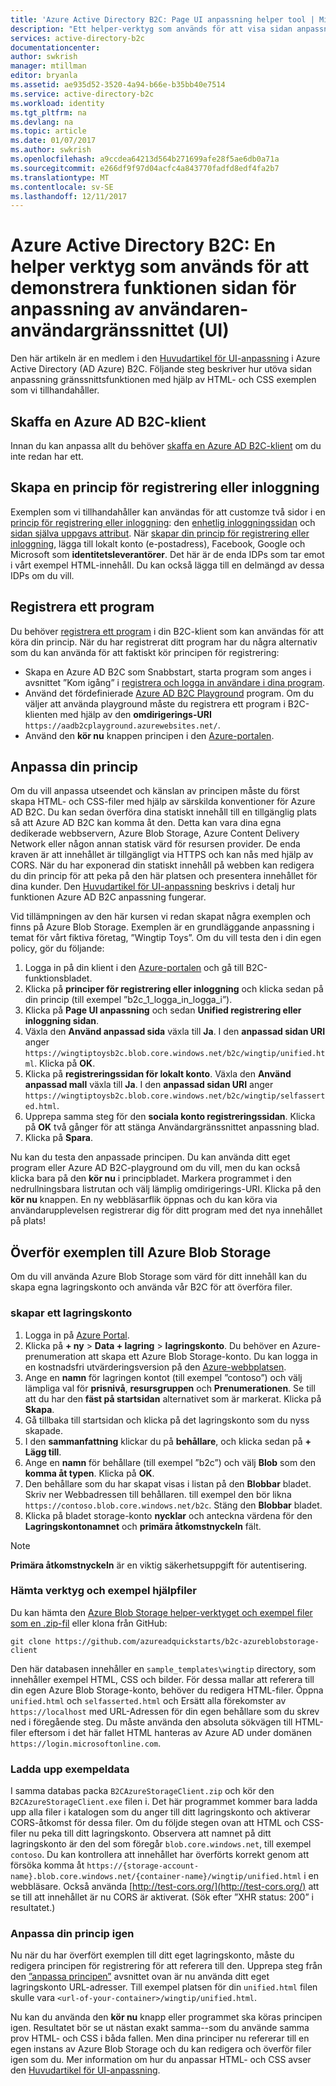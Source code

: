 ```yaml
---
title: 'Azure Active Directory B2C: Page UI anpassning helper tool | Microsoft Docs'
description: "Ett helper-verktyg som används för att visa sidan anpassning gränssnittsfunktionen i Azure Active Directory B2C"
services: active-directory-b2c
documentationcenter: 
author: swkrish
manager: mtillman
editor: bryanla
ms.assetid: ae935d52-3520-4a94-b66e-b35bb40e7514
ms.service: active-directory-b2c
ms.workload: identity
ms.tgt_pltfrm: na
ms.devlang: na
ms.topic: article
ms.date: 01/07/2017
ms.author: swkrish
ms.openlocfilehash: a9ccdea64213d564b271699afe28f5ae6db0a71a
ms.sourcegitcommit: e266df9f97d04acfc4a843770fadfd8edf4fa2b7
ms.translationtype: MT
ms.contentlocale: sv-SE
ms.lasthandoff: 12/11/2017
---
```

# <a name="azure-active-directory-b2c-a-helper-tool-used-to-demonstrate-the-page-user-interface-ui-customization-feature"></a>Azure Active Directory B2C: En helper verktyg som används för att demonstrera funktionen sidan för anpassning av användaren-användargränssnittet (UI)
Den här artikeln är en medlem i den [Huvudartikel för UI-anpassning](active-directory-b2c-reference-ui-customization.md) i Azure Active Directory (AD Azure) B2C. Följande steg beskriver hur utöva sidan anpassning gränssnittsfunktionen med hjälp av HTML- och CSS exemplen som vi tillhandahåller.

## <a name="get-an-azure-ad-b2c-tenant"></a>Skaffa en Azure AD B2C-klient
Innan du kan anpassa allt du behöver [skaffa en Azure AD B2C-klient](active-directory-b2c-get-started.md) om du inte redan har ett.

## <a name="create-a-sign-up-or-sign-in-policy"></a>Skapa en princip för registrering eller inloggning
Exemplen som vi tillhandahåller kan användas för att customze två sidor i en [princip för registrering eller inloggning](active-directory-b2c-reference-policies.md): den [enhetlig inloggningssidan](active-directory-b2c-reference-ui-customization.md) och [sidan själva uppgavs attribut](active-directory-b2c-reference-ui-customization.md). När [skapar din princip för registrering eller inloggning](active-directory-b2c-reference-policies.md#create-a-sign-up-or-sign-in-policy), lägga till lokalt konto (e-postadress), Facebook, Google och Microsoft som **identitetsleverantörer**. Det här är de enda IDPs som tar emot i vårt exempel HTML-innehåll.  Du kan också lägga till en delmängd av dessa IDPs om du vill.

## <a name="register-an-application"></a>Registrera ett program
Du behöver [registrera ett program](active-directory-b2c-app-registration.md) i din B2C-klient som kan användas för att köra din princip. När du har registrerat ditt program har du några alternativ som du kan använda för att faktiskt kör principen för registrering:

* Skapa en Azure AD B2C som Snabbstart, starta program som anges i avsnittet ”Kom igång” i [registrera och logga in användare i dina program](active-directory-b2c-overview.md#get-started).
* Använd det fördefinierade [Azure AD B2C Playground](https://aadb2cplayground.azurewebsites.net) program. Om du väljer att använda playground måste du registrera ett program i B2C-klienten med hjälp av den **omdirigerings-URI** `https://aadb2cplayground.azurewebsites.net/`.
* Använd den **kör nu** knappen principen i den [Azure-portalen](https://portal.azure.com/).

## <a name="customize-your-policy"></a>Anpassa din princip
Om du vill anpassa utseendet och känslan av principen måste du först skapa HTML- och CSS-filer med hjälp av särskilda konventioner för Azure AD B2C. Du kan sedan överföra dina statiskt innehåll till en tillgänglig plats så att Azure AD B2C kan komma åt den. Detta kan vara dina egna dedikerade webbservern, Azure Blob Storage, Azure Content Delivery Network eller någon annan statisk värd för resursen provider. De enda kraven är att innehållet är tillgängligt via HTTPS och kan nås med hjälp av CORS. När du har exponerad din statiskt innehåll på webben kan redigera du din princip för att peka på den här platsen och presentera innehållet för dina kunder. Den [Huvudartikel för UI-anpassning](active-directory-b2c-reference-ui-customization.md) beskrivs i detalj hur funktionen Azure AD B2C anpassning fungerar.

Vid tillämpningen av den här kursen vi redan skapat några exemplen och finns på Azure Blob Storage. Exemplen är en grundläggande anpassning i temat för vårt fiktiva företag, ”Wingtip Toys”. Om du vill testa den i din egen policy, gör du följande:

1. Logga in på din klient i den [Azure-portalen](https://portal.azure.com/) och gå till B2C-funktionsbladet.
2. Klicka på **principer för registrering eller inloggning** och klicka sedan på din princip (till exempel ”b2c\_1\_logga\_in\_logga\_i”).
3. Klicka på **Page UI anpassning** och sedan **Unified registrering eller inloggning sidan**.
4. Växla den **Använd anpassad sida** växla till **Ja**. I den **anpassad sidan URI** anger `https://wingtiptoysb2c.blob.core.windows.net/b2c/wingtip/unified.html`. Klicka på **OK**.
5. Klicka på **registreringssidan för lokalt konto**. Växla den **Använd anpassad mall** växla till **Ja**. I den **anpassad sidan URI** anger `https://wingtiptoysb2c.blob.core.windows.net/b2c/wingtip/selfasserted.html`.
6. Upprepa samma steg för den **sociala konto registreringssidan**.
   Klicka på **OK** två gånger för att stänga Användargränssnittet anpassning blad.
7. Klicka på **Spara**.

Nu kan du testa den anpassade principen. Du kan använda ditt eget program eller Azure AD B2C-playground om du vill, men du kan också klicka bara på den **kör nu** i principbladet. Markera programmet i den nedrullningsbara listrutan och välj lämplig omdirigerings-URI. Klicka på den **kör nu** knappen. En ny webbläsarflik öppnas och du kan köra via användarupplevelsen registrerar dig för ditt program med det nya innehållet på plats!

## <a name="upload-the-sample-content-to-azure-blob-storage"></a>Överför exemplen till Azure Blob Storage
Om du vill använda Azure Blob Storage som värd för ditt innehåll kan du skapa egna lagringskonto och använda vår B2C för att överföra filer.

### <a name="create-a-storage-account"></a>skapar ett lagringskonto
1. Logga in på [Azure Portal](https://portal.azure.com/).
2. Klicka på **+ ny** > **Data + lagring** > **lagringskonto**. Du behöver en Azure-prenumeration att skapa ett Azure Blob Storage-konto. Du kan logga in en kostnadsfri utvärderingsversion på den [Azure-webbplatsen](https://azure.microsoft.com/pricing/free-trial/).
3. Ange en **namn** för lagringen kontot (till exempel ”contoso”) och välj lämpliga val för **prisnivå**, **resursgruppen** och  **Prenumerationen**. Se till att du har den **fäst på startsidan** alternativet som är markerat. Klicka på **Skapa**.
4. Gå tillbaka till startsidan och klicka på det lagringskonto som du nyss skapade.
5. I den **sammanfattning** klickar du på **behållare**, och klicka sedan på **+ Lägg till**.
6. Ange en **namn** för behållare (till exempel ”b2c”) och välj **Blob** som den **komma åt typen**. Klicka på **OK**.
7. Den behållare som du har skapat visas i listan på den **Blobbar** bladet. Skriv ner Webbadressen till behållaren. till exempel den bör likna `https://contoso.blob.core.windows.net/b2c`. Stäng den **Blobbar** bladet.
8. Klicka på bladet storage-konto **nycklar** och anteckna värdena för den **Lagringskontonamnet** och **primära åtkomstnyckeln** fält.

> [!NOTE]
> **Primära åtkomstnyckeln** är en viktig säkerhetsuppgift för autentisering.
> 
> 

### <a name="download-the-helper-tool-and-sample-files"></a>Hämta verktyg och exempel hjälpfiler
Du kan hämta den [Azure Blob Storage helper-verktyget och exempel filer som en .zip-fil](https://github.com/azureadquickstarts/b2c-azureblobstorage-client/archive/master.zip) eller klona från GitHub:

```
git clone https://github.com/azureadquickstarts/b2c-azureblobstorage-client
```

Den här databasen innehåller en `sample_templates\wingtip` directory, som innehåller exempel HTML, CSS och bilder. För dessa mallar att referera till din egen Azure Blob Storage-konto, behöver du redigera HTML-filer. Öppna `unified.html` och `selfasserted.html` och Ersätt alla förekomster av `https://localhost` med URL-Adressen för din egen behållare som du skrev ned i föregående steg. Du måste använda den absoluta sökvägen till HTML-filer eftersom i det här fallet HTML hanteras av Azure AD under domänen `https://login.microsoftonline.com`.

### <a name="upload-the-sample-files"></a>Ladda upp exempeldata
I samma databas packa `B2CAzureStorageClient.zip` och kör den `B2CAzureStorageClient.exe` filen i. Det här programmet kommer bara ladda upp alla filer i katalogen som du anger till ditt lagringskonto och aktiverar CORS-åtkomst för dessa filer. Om du följde stegen ovan att HTML och CSS-filer nu peka till ditt lagringskonto. Observera att namnet på ditt lagringskonto är den del som föregår `blob.core.windows.net`, till exempel `contoso`. Du kan kontrollera att innehållet har överförts korrekt genom att försöka komma åt `https://{storage-account-name}.blob.core.windows.net/{container-name}/wingtip/unified.html` i en webbläsare. Också använda [http://test-cors.org/](http://test-cors.org/) att se till att innehållet är nu CORS är aktiverat. (Sök efter ”XHR status: 200” i resultatet.)

### <a name="customize-your-policy-again"></a>Anpassa din princip igen
Nu när du har överfört exemplen till ditt eget lagringskonto, måste du redigera principen för registrering för att referera till den. Upprepa steg från den [”anpassa principen”](#customize-your-policy) avsnittet ovan är nu använda ditt eget lagringskonto URL-adresser. Till exempel platsen för din `unified.html` filen skulle vara `<url-of-your-container>/wingtip/unified.html`.

Nu kan du använda den **kör nu** knapp eller programmet ska köras principen igen. Resultatet bör se ut nästan exakt samma--som du använde samma prov HTML- och CSS i båda fallen. Men dina principer nu refererar till en egen instans av Azure Blob Storage och du kan redigera och överför filer igen som du. Mer information om hur du anpassar HTML- och CSS avser den [Huvudartikel för UI-anpassning](active-directory-b2c-reference-ui-customization.md).

